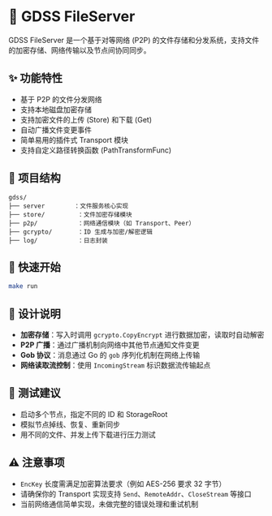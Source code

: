 # 📂 GDSS FileServer

GDSS FileServer 是一个基于对等网络 (P2P) 的文件存储和分发系统，支持文件的加密存储、网络传输以及节点间协同同步。

## ✨ 功能特性

* 基于 P2P 的文件分发网络
* 支持本地磁盘加密存储
* 支持加密文件的上传 (Store) 和下载 (Get)
* 自动广播文件变更事件
* 简单易用的插件式 Transport 模块
* 支持自定义路径转换函数 (PathTransformFunc)

## 📁 项目结构

```
gdss/
├── server        ：文件服务核心实现
├── store/         ：文件加密存储模块
├── p2p/           ：网络通信模块（如 Transport、Peer）
├── gcrypto/       ：ID 生成与加密/解密逻辑
├── log/           ：日志封装
```

## 🚀 快速开始

```bash
make run
```

## 🧐 设计说明

* **加密存储**：写入时调用 `gcrypto.CopyEncrypt` 进行数据加密，读取时自动解密
* **P2P 广播**：通过广播机制向网络中其他节点通知文件变更
* **Gob 协议**：消息通过 Go 的 `gob` 序列化机制在网络上传输
* **网络读取流控制**：使用 `IncomingStream` 标识数据流传输起点

## 🥮 测试建议

* 启动多个节点，指定不同的 ID 和 StorageRoot
* 模拟节点掉线、恢复、重新同步
* 用不同的文件、并发上传下载进行压力测试

## ⚠️ 注意事项

* `EncKey` 长度需满足加密算法要求（例如 AES-256 要求 32 字节）
* 请确保你的 Transport 实现支持 `Send`、`RemoteAddr`、`CloseStream` 等接口
* 当前网络通信简单实现，未做完整的错误处理和重试机制
